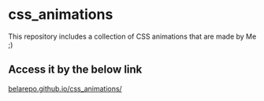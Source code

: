 # css_animations

This repository includes a collection of CSS animations that are made by Me ;)

## Access it by the below link
[belarepo.github.io/css_animations/](https://belarepo.github.io/css_animations/)

